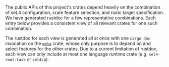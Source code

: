 The public APIs of this project's crates depend heavily on the combination of seL4 configuration,
crate feature selection, and rustc target specification. We have generated rustdoc for a few
representative combinations. Each entry below provides a consistent view of all relevant crates for
one such combination.

The rustdoc for each view is generated all at once with one `cargo doc` invocation on the
[`meta`](https://gitlab.com/coliasgroup/rust-seL4/-/tree/main/crates/private/meta) crate, whose only
purpose is to depend on and select features for the other crates. Due to a current limitation of
rustdoc, each view can only include at most one language runtime crate (e.g. `sel4-root-task` or
`sel4cp`).
